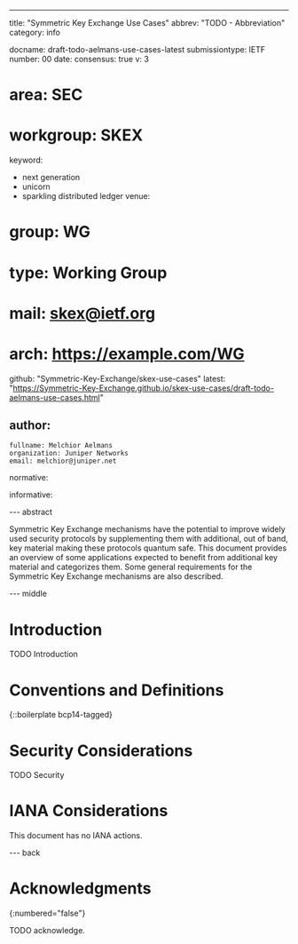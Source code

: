 ---
title: "Symmetric Key Exchange Use Cases"
abbrev: "TODO - Abbreviation"
category: info

docname: draft-todo-aelmans-use-cases-latest
submissiontype: IETF
number: 00
date:
consensus: true
v: 3
# area: SEC
# workgroup: SKEX
keyword:
 - next generation
 - unicorn
 - sparkling distributed ledger
venue:
#  group: WG
#  type: Working Group
#  mail: skex@ietf.org
#  arch: https://example.com/WG
  github: "Symmetric-Key-Exchange/skex-use-cases"
  latest: "https://Symmetric-Key-Exchange.github.io/skex-use-cases/draft-todo-aelmans-use-cases.html"

author:
 -
    fullname: Melchior Aelmans
    organization: Juniper Networks
    email: melchior@juniper.net

normative:

informative:


--- abstract

Symmetric Key Exchange mechanisms have the potential to improve widely used security protocols by supplementing them with additional, out of band, key material making these protocols quantum safe. This document provides an overview of some applications expected to benefit from additional key material and categorizes them. Some general requirements for the Symmetric Key Exchange mechanisms are also described.


--- middle

# Introduction

TODO Introduction


# Conventions and Definitions

{::boilerplate bcp14-tagged}


# Security Considerations

TODO Security


# IANA Considerations

This document has no IANA actions.


--- back

# Acknowledgments
{:numbered="false"}

TODO acknowledge.
